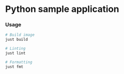 # Python sample application

### Usage

```bash
# Build image
just build

# Linting
just lint

# Formatting
just fmt
```
